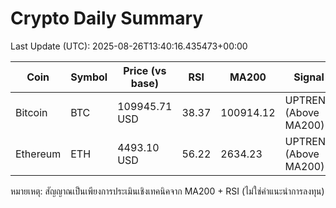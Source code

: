 # Crypto Daily Summary

Last Update (UTC): 2025-08-26T13:40:16.435473+00:00

| Coin | Symbol | Price (vs base) | RSI | MA200 | Signal |
|------|--------|------------------|-----|-------|--------|
| Bitcoin | BTC | 109945.71 USD | 38.37 | 100914.12 | UPTREND (Above MA200) |
| Ethereum | ETH | 4493.10 USD | 56.22 | 2634.23 | UPTREND (Above MA200) |

หมายเหตุ: สัญญาณเป็นเพียงการประเมินเชิงเทคนิคจาก MA200 + RSI (ไม่ใช่คำแนะนำการลงทุน)